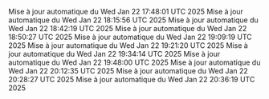Mise à jour automatique du Wed Jan 22 17:48:01 UTC 2025
Mise à jour automatique du Wed Jan 22 18:15:56 UTC 2025
Mise à jour automatique du Wed Jan 22 18:42:19 UTC 2025
Mise à jour automatique du Wed Jan 22 18:50:27 UTC 2025
Mise à jour automatique du Wed Jan 22 19:09:19 UTC 2025
Mise à jour automatique du Wed Jan 22 19:21:20 UTC 2025
Mise à jour automatique du Wed Jan 22 19:34:14 UTC 2025
Mise à jour automatique du Wed Jan 22 19:48:00 UTC 2025
Mise à jour automatique du Wed Jan 22 20:12:35 UTC 2025
Mise à jour automatique du Wed Jan 22 20:28:27 UTC 2025
Mise à jour automatique du Wed Jan 22 20:36:19 UTC 2025
